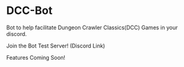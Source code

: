 # DCC-Bot
Bot to help facilitate Dungeon Crawler Classics(DCC) Games in your discord. 

Join the Bot Test Server!
(Discord Link)

Features Coming Soon!
